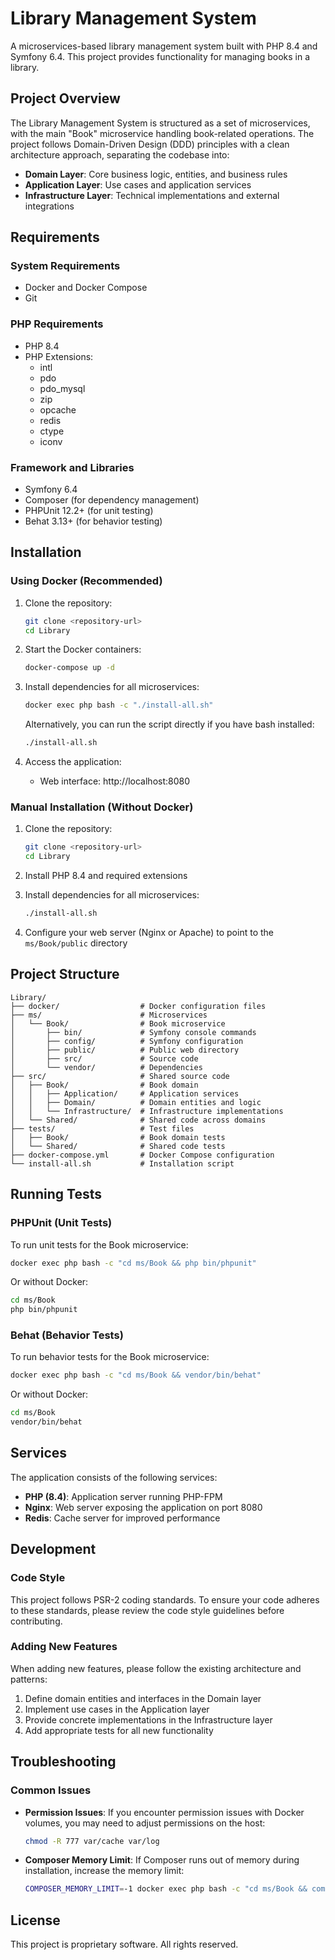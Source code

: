 # Library Management System

A microservices-based library management system built with PHP 8.4 and Symfony 6.4. This project provides functionality for managing books in a library.

## Project Overview

The Library Management System is structured as a set of microservices, with the main "Book" microservice handling book-related operations. The project follows Domain-Driven Design (DDD) principles with a clean architecture approach, separating the codebase into:

- **Domain Layer**: Core business logic, entities, and business rules
- **Application Layer**: Use cases and application services
- **Infrastructure Layer**: Technical implementations and external integrations

## Requirements

### System Requirements

- Docker and Docker Compose
- Git

### PHP Requirements

- PHP 8.4
- PHP Extensions:
  - intl
  - pdo
  - pdo_mysql
  - zip
  - opcache
  - redis
  - ctype
  - iconv

### Framework and Libraries

- Symfony 6.4
- Composer (for dependency management)
- PHPUnit 12.2+ (for unit testing)
- Behat 3.13+ (for behavior testing)

## Installation

### Using Docker (Recommended)

1. Clone the repository:
   ```bash
   git clone <repository-url>
   cd Library
   ```

2. Start the Docker containers:
   ```bash
   docker-compose up -d
   ```

3. Install dependencies for all microservices:
   ```bash
   docker exec php bash -c "./install-all.sh"
   ```
   
   Alternatively, you can run the script directly if you have bash installed:
   ```bash
   ./install-all.sh
   ```

4. Access the application:
   - Web interface: http://localhost:8080

### Manual Installation (Without Docker)

1. Clone the repository:
   ```bash
   git clone <repository-url>
   cd Library
   ```

2. Install PHP 8.4 and required extensions

3. Install dependencies for all microservices:
   ```bash
   ./install-all.sh
   ```

4. Configure your web server (Nginx or Apache) to point to the `ms/Book/public` directory

## Project Structure

```
Library/
├── docker/                  # Docker configuration files
├── ms/                      # Microservices
│   └── Book/                # Book microservice
│       ├── bin/             # Symfony console commands
│       ├── config/          # Symfony configuration
│       ├── public/          # Public web directory
│       ├── src/             # Source code
│       └── vendor/          # Dependencies
├── src/                     # Shared source code
│   ├── Book/                # Book domain
│   │   ├── Application/     # Application services
│   │   ├── Domain/          # Domain entities and logic
│   │   └── Infrastructure/  # Infrastructure implementations
│   └── Shared/              # Shared code across domains
├── tests/                   # Test files
│   ├── Book/                # Book domain tests
│   └── Shared/              # Shared code tests
├── docker-compose.yml       # Docker Compose configuration
└── install-all.sh           # Installation script
```

## Running Tests

### PHPUnit (Unit Tests)

To run unit tests for the Book microservice:

```bash
docker exec php bash -c "cd ms/Book && php bin/phpunit"
```

Or without Docker:

```bash
cd ms/Book
php bin/phpunit
```

### Behat (Behavior Tests)

To run behavior tests for the Book microservice:

```bash
docker exec php bash -c "cd ms/Book && vendor/bin/behat"
```

Or without Docker:

```bash
cd ms/Book
vendor/bin/behat
```

## Services

The application consists of the following services:

- **PHP (8.4)**: Application server running PHP-FPM
- **Nginx**: Web server exposing the application on port 8080
- **Redis**: Cache server for improved performance

## Development

### Code Style

This project follows PSR-2 coding standards. To ensure your code adheres to these standards, please review the code style guidelines before contributing.

### Adding New Features

When adding new features, please follow the existing architecture and patterns:

1. Define domain entities and interfaces in the Domain layer
2. Implement use cases in the Application layer
3. Provide concrete implementations in the Infrastructure layer
4. Add appropriate tests for all new functionality

## Troubleshooting

### Common Issues

- **Permission Issues**: If you encounter permission issues with Docker volumes, you may need to adjust permissions on the host:
  ```bash
  chmod -R 777 var/cache var/log
  ```

- **Composer Memory Limit**: If Composer runs out of memory during installation, increase the memory limit:
  ```bash
  COMPOSER_MEMORY_LIMIT=-1 docker exec php bash -c "cd ms/Book && composer install"
  ```

## License

This project is proprietary software. All rights reserved.